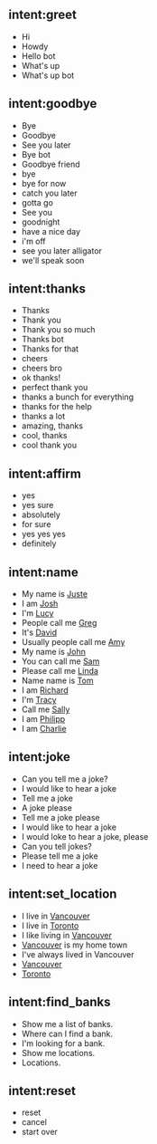 <!--- Make sure to update this training data file with more training examples from https://forum.rasa.com/t/rasa-starter-pack/704 --> 
## intent:greet
- Hi
- Howdy
- Hello bot
- What's up
- What's up bot

## intent:goodbye <!--- The label of the intent --> 
- Bye 			<!--- Training examples for intent 'bye'--> 
- Goodbye
- See you later
- Bye bot
- Goodbye friend
- bye
- bye for now
- catch you later
- gotta go
- See you
- goodnight
- have a nice day
- i'm off
- see you later alligator
- we'll speak soon

## intent:thanks
- Thanks
- Thank you
- Thank you so much
- Thanks bot
- Thanks for that
- cheers
- cheers bro
- ok thanks!
- perfect thank you
- thanks a bunch for everything
- thanks for the help
- thanks a lot
- amazing, thanks
- cool, thanks
- cool thank you

## intent:affirm
- yes
- yes sure
- absolutely
- for sure
- yes yes yes
- definitely


## intent:name
- My name is [Juste](name)  <!--- Square brackets contain the value of entity while the text in parentheses is a a label of the entity --> 
- I am [Josh](name)
- I'm [Lucy](name)
- People call me [Greg](name)
- It's [David](name)
- Usually people call me [Amy](name)
- My name is [John](name)
- You can call me [Sam](name)
- Please call me [Linda](name)
- Name name is [Tom](name)
- I am [Richard](name)
- I'm [Tracy](name)
- Call me [Sally](name)
- I am [Philipp](name)
- I am [Charlie](name)


## intent:joke
- Can you tell me a joke?
- I would like to hear a joke
- Tell me a joke
- A joke please
- Tell me a joke please
- I would like to hear a joke
- I would loke to hear a joke, please
- Can you tell jokes?
- Please tell me a joke
- I need to hear a joke

## intent:set_location
- I live in [Vancouver](home_location)
- I live in [Toronto](home_location)
- I like living in [Vancouver](home_location)
- [Vancouver](home_location) is my home town
- I've always lived in Vancouver
- [Vancouver](home_location)
- [Toronto](home_location)

## intent:find_banks
- Show me a list of banks.
- Where can I find a bank.
- I'm looking for a bank.
- Show me locations.
- Locations.

## intent:reset
- reset
- cancel
- start over